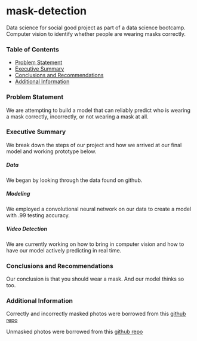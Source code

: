 # mask-detection
Data science for social good project as part of a data science bootcamp. Computer vision to identify whether people are wearing masks correctly. 


### Table of Contents

* [Problem Statement](#user-content-problem-statement)
* [Executive Summary](#user-content-executive-summary)
* [Conclusions and Recommendations](#user-content-conclusions-and-recommendations)
* [Additional Information](#user-content-additional-information)


### Problem Statement

We are attempting to build a model that can reliably predict who is wearing a mask correctly, incorrectly, or not wearing a mask at all.


### Executive Summary

We break down the steps of our project and how we arrived at our final model and working prototype below.

##### Data

We began by looking through the data found on github.


##### Modeling

We employed a convolutional neural network on our data to create a model with .99 testing accuracy.


##### Video Detection

We are currently working on how to bring in computer vision and how to have our model actively predicting in real time.


### Conclusions and Recommendations

Our conclusion is that you should wear a mask. And our model thinks so too.


### Additional Information

Correctly and incorrectly masked photos were borrowed from this [github repo](https://github.com/cabani/MaskedFace-Net)

Unmasked photos were borrowed from this [github repo](https://github.com/NVlabs/ffhq-dataset)
